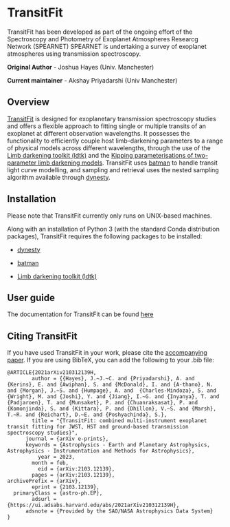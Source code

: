 
# TransitFit

TransitFit has been developed as part of the ongoing effort of the Spectroscopy and Photometry of Exoplanet Atmospheres Researcg Network (SPEARNET) SPEARNET is undertaking a survey of exoplanet atmospheres using transmission spectroscopy.

**Original Author** - Joshua Hayes (Univ. Manchester)

**Current maintainer** - Akshay Priyadarshi (Univ Manchester)

## Overview
[TransitFit](https://transitfit.readthedocs.io/en/latest/) is designed for exoplanetary transmission spectroscopy studies and offers a flexible approach to fitting single or multiple transits of an exoplanet at different observation wavelengths.  It possesses the functionality to efficiently couple host limb-darkening parameters to a range of physical models across different wavelengths, through the use of the [Limb darkening toolkit (ldtk)](https://github.com/hpparvi/ldtk) and the [Kipping parameterisations of two-parameter limb darkening models](https://arxiv.org/abs/1308.0009). TransitFit uses [batman](https://www.cfa.harvard.edu/~lkreidberg/batman/index.html) to handle transit light curve modelling, and sampling and retrieval uses the nested sampling algorithm available through [dynesty](https://dynesty.readthedocs.io/en/latest/index.html).

<a name="installation"></a>
## Installation

Please note that TransitFit currently only runs on UNIX-based machines.

Along with an installation of Python 3 (with the standard Conda distribution packages), TransitFit requires the following packages to be installed:

- [dynesty](https://dynesty.readthedocs.io/en/latest/index.html)

- [batman](https://www.cfa.harvard.edu/~lkreidberg/batman/index.html)

- [Limb darkening toolkit (ldtk)](https://github.com/hpparvi/ldtk)


<a name="guide"></a>
## User guide
The documentation for TransitFit can be found [here](https://transitfit.readthedocs.io/en/latest/)

<a name="citing"></a>
## Citing TransitFit
If you have used TransitFit in your work, please cite the [accompanying paper](https://ui.adsabs.harvard.edu/abs/2021arXiv210312139H/abstract). If you are using BibTeX, you can add the following to your .bib file:

```
@ARTICLE{2021arXiv210312139H,
        author = {{Hayes}, J.~J.~C. and {Priyadarshi}, A. and {Kerins}, E. and {Awiphan}, S. and {McDonald}, I. and {A-thano}, N. and {Morgan}, J.~S. and {Humpage}, A. and  {Charles-Mindoza}, S. and {Wright}, M. and {Joshi}, Y. and {Jiang}, I.~G. and {Inyanya}, T. and {Padjaroen}, T. and {Munsaket}, P. and {Chuanraksasat}, P. and {Komonjinda}, S. and {Kittara}, P. and {Dhillon}, V.~S. and {Marsh}, T.~R. and {Reichart}, D.~E. and {Poshyachinda}, S.},
        title = "{TransitFit: combined multi-instrument exoplanet transit fitting for JWST, HST and ground-based transmission spectroscopy studies}",
      journal = {arXiv e-prints},
      keywords = {Astrophysics - Earth and Planetary Astrophysics, Astrophysics - Instrumentation and Methods for Astrophysics},
          year = 2023,
        month = feb,
          eid = {arXiv:2103.12139},
        pages = {arXiv:2103.12139},
archivePrefix = {arXiv},
        eprint = {2103.12139},
  primaryClass = {astro-ph.EP},
        adsurl = {https://ui.adsabs.harvard.edu/abs/2021arXiv210312139H},
      adsnote = {Provided by the SAO/NASA Astrophysics Data System}
}
```
